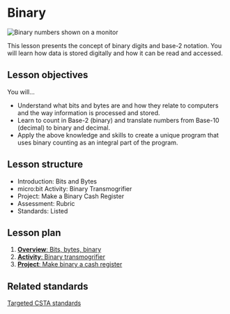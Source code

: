 # Binary

![Binary numbers shown on a monitor](/static/courses/csintro/binary/binary-crt.png)

This lesson presents the concept of binary digits and base-2 notation. You will learn how data is stored digitally and how it can be read and accessed.

## Lesson objectives

You will...

* Understand what bits and bytes are and how they relate to computers and the way information is processed and stored.
* Learn to count in Base-2 (binary) and translate numbers from Base-10 (decimal) to binary and decimal.
* Apply the above knowledge and skills to create a unique program that uses binary counting as an integral part of the program.

## Lesson structure

* Introduction: Bits and Bytes
* micro:bit Activity: Binary Transmogrifier
* Project: Make a Binary Cash Register
* Assessment: Rubric 
* Standards: Listed

## Lesson plan

1. [**Overview**: Bits, bytes, binary](/test/courses/csintro/binary/overview)
2. [**Activity**: Binary transmogrifier](/test/courses/csintro/binary/activity)
3. [**Project**: Make binary a cash register](/test/courses/csintro/binary/project)

## Related standards

[Targeted CSTA standards](/test/courses/csintro/binary/standards)
